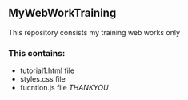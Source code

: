 ## MyWebWorkTraining
This repository consists my training web works only
### This contains:
- tutorial1.html file
- styles.css file
- fucntion.js file
_THANKYOU_
